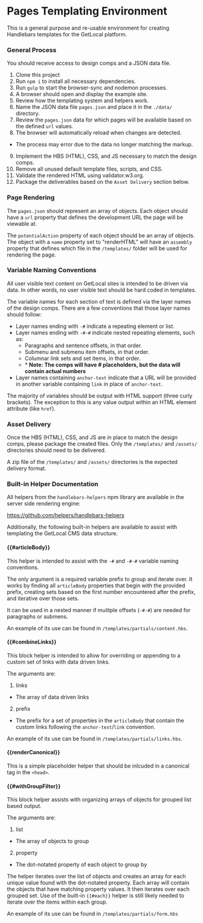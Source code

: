 # Pages Templating Environment

This is a general purpose and re-usable environment for creating Handlebars templates for the GetLocal platform.

### General Process

You should receive access to design comps and a JSON data file.

1. Clone this project
2. Run `npm i` to install all necessary dependencies.
3. Run `gulp` to start the browser-sync and nodemon processes.
4. A browser should open and display the example site.
5. Review how the templating system and helpers work.
6. Name the JSON data file `pages.json` and place it in the `./data/` directory.
7. Review the `pages.json` data for which pages will be available based on the defined `url` values.
8. The browser will automatically reload when changes are detected.
  - The process may error due to the data no longer matching the markup.
9. Implement the HBS (HTML), CSS, and JS necessary to match the design comps.
10. Remove all unused default template files, scripts, and CSS.
11. Validate the rendered HTML using validator.w3.org.
12. Package the deliverables based on the `Asset Delivery` section below.

### Page Rendering

The `pages.json` should represent an array of objects.
Each object should have a `url` property that defines the development URL the page will be viewable at.

The `potentialAction` property of each object should be an array of objects.
The object with a `name` property set to "renderHTML" will have an `assembly` property that defines which file in the `/templates/` folder will be used for rendering the page.

### Variable Naming Conventions

All user visible text content on GetLocal sites is intended to be driven via data.
In other words, no user visible text should be hard coded in templates.

The variable names for each section of text is defined via the layer names of the design comps.
There are a few conventions that those layer names should follow:

- Layer names ending with `-#` indicate a repeating element or list.
- Layer names ending with `-#-#` indicate nested repeating elements, such as:
  - Paragraphs and sentence offsets, in that order.
  - Submenu and submenu item offsets, in that order.
  - Columnar link sets and set items, in that order.
  - \* **Note: The comps will have # placeholders, but the data will contain actual numbers**
- Layer names containing `anchor-text` indicate that a URL will be provided in another variable containing `link` in place of `anchor-text`.

The majority of variables should be output with HTML support (three curly brackets).
The exception to this is any value output within an HTML element attribute (like `href`).

### Asset Delivery

Once the HBS (HTML), CSS, and JS are in place to match the design comps, please package the created files.
Only the `/templates/` and `/assets/` directories should need to be delivered.

A zip file of the `/templates/` and `/assets/` directories is the expected delivery format.

### Built-in Helper Documentation

All helpers from the `handlebars-helpers` npm library are available in the server side rendering engine:

https://github.com/helpers/handlebars-helpers

Additionally, the following built-in helpers are available to assist with templating the GetLocal CMS data structure.

#### {{#articleBody}}

This helper is intended to assist with the `-#` and `-#-#` variable naming conventions.

The only argument is a required variable prefix to group and iterate over.
It works by finding all `articleBody` properties that begin with the provided prefix, creating sets based on the first number encountered after the prefix, and iterative over those sets.

It can be used in a nested manner if mulitple offsets (`-#-#`) are needed for paragraphs or submens.

An example of its use can be found in `/templates/partials/content.hbs`.

#### {{#combineLinks}}

This block helper is intended to allow for overriding or appending to a custom set of links with data driven links.

The arguments are:

1. links
  - The array of data driven links
2. prefix
  - The prefix for a set of properties in the `articleBody` that contain the custom links following the `anchor-text`/`link` convention.

An example of its use can be found in `/templates/partials/links.hbs`.

#### {{renderCanonical}}

This is a simple placeholder helper that should be inlcuded in a canonical tag in the `<head>`.

#### {{#withGroupFilter}}

This block helper assists with organizing arrays of objects for grouped list based output.

The arguments are:
1. list
  - The array of objects to group
2. property
  - The dot-notated property of each object to group by

The helper iterates over the list of objects and creates an array for each unique value found with the dot-notated property.
Each array will contain the objects that have matching property values.
It then iterates over each grouped set.
Use of the built-in `{{#each}}` helper is still likely needed to iterate over the items within each group.

An example of its use can be found in `/templates/partials/form.hbs`

